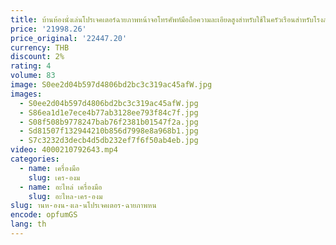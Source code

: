 ```yaml
---
title: บ้านห้องนั่งเล่นโปรเจคเตอร์ฉายภาพหน้าจอโทรศัพท์มือถือความละเอียดสูงสำหรับใช้ในครัวเรือนสำหรับโรงละครในเวลากลางวันธุรกิจห้องนอนสาธารณะ
price: '21998.26'
price_original: '22447.20'
currency: THB
discount: 2%
rating: 4
volume: 83
image: S0ee2d04b597d4806bd2bc3c319ac45afW.jpg
images:
  - S0ee2d04b597d4806bd2bc3c319ac45afW.jpg
  - S86ea1d1e7ece4b77ab3128ee793f84c7f.jpg
  - S08f508b9778247bab76f2381b01547f2a.jpg
  - Sd81507f132944210b856d7998e8a968b1.jpg
  - S7c3232d3decb4d5db232ef7f6f50ab4eb.jpg
video: 4000210792643.mp4
categories:
  - name: เครื่องมือ
    slug: เคร-องม
  - name: อะไหล่ เครื่องมือ
    slug: อะไหล-เคร-องม
slug: านห-องน-งเล-นโปรเจคเตอร-ฉายภาพหน
encode: opfumGS
lang: th
---
```

  